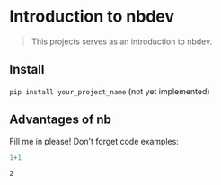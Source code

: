 # Introduction to nbdev
> This projects serves as an introduction to nbdev.


## Install

`pip install your_project_name` (not yet implemented)

## Advantages of nb

Fill me in please! Don't forget code examples:

```python
1+1
```




    2


